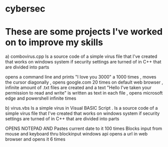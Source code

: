 # cybersec
# These are some projects I've worked on to improve my skills 
 
a) combovirus.cpp 
Is a source code of a simple virus file that I've created that works on windows system if security settings are turned of in C++ that are divided into parts 

   opens a command line and prints "I love you 3000" a 1000 times ,
   moves the cursor diagonally ,
   opens google.com 20 times on default web browser ,
   infinite amount of .txt files are created and a text "Hello I've taken your permission to read and write" is written as text in each file ,
   opens microsoft edge and powershell infinite times 
   
   


b) virus.vbs 
Is a simple virus in Visual BASIC Script . Is a source code of a simple virus file that I've created that works on windows system if security settings are turned of in C++ that are divided into parts
 
 OPENS NOTEPAD AND Pastes current date to it 100 times
 Blocks input from mouse and keyboard thru blockinput windows api 
 opens a url in web browser and opens it 6 times 
 
